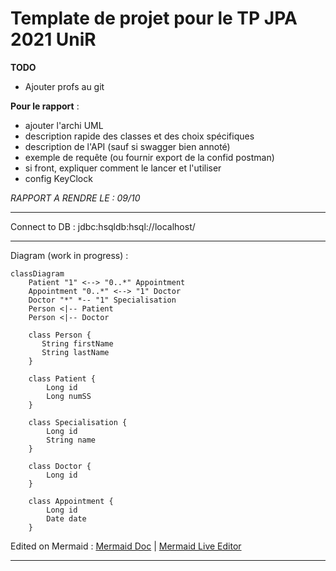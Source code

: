 # Template de projet pour le TP JPA 2021 UniR

**TODO**
- Ajouter profs au git

**Pour le rapport** :
- ajouter l'archi UML
- description rapide des classes et des choix spécifiques
- description de l'API (sauf si swagger bien annoté)
- exemple de requête (ou fournir export de la confid postman)
- si front, expliquer comment le lancer et l'utiliser
- config KeyClock

*RAPPORT A RENDRE LE : 09/10*

---

Connect to DB :
jdbc:hsqldb:hsql://localhost/

---

Diagram (work in progress) :

```mermaid
classDiagram
    Patient "1" <--> "0..*" Appointment  
    Appointment "0..*" <--> "1" Doctor
    Doctor "*" *-- "1" Specialisation
    Person <|-- Patient
    Person <|-- Doctor

    class Person {
       String firstName    
       String lastName
    }

    class Patient {
        Long id
        Long numSS
    }

    class Specialisation {
        Long id
        String name
    }

    class Doctor {
        Long id
    }

    class Appointment {
        Long id
        Date date
    }

```

Edited on Mermaid :
[Mermaid Doc](https://mermaid-js.github.io/mermaid/#/classDiagram)  | 
[Mermaid Live Editor](https://mermaid.live)

---
